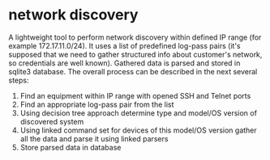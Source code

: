 # network discovery

A lightweight tool to perform network discovery within defined IP range (for example 172.17.11.0/24). It uses a list of predefined log-pass pairs (it's supposed that we need to gather structured info about customer's network, so credentials are well known). Gathered data is parsed and stored in sqlite3 database. 
The overall process can be described in the next several steps:
1. Find an equipment within IP range with opened SSH and Telnet ports
2. Find an appropriate log-pass pair from the list
3. Using decision tree approach determine type and model/OS version of discovered system   
4. Using linked command set for devices of this model/OS version gather all the data and parse it using linked parsers
5. Store parsed data in database
